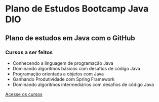 # Plano de Estudos Bootcamp Java DIO

## Plano de estudos em Java com o GitHub

### Cursos a ser feitos

- Conhecendo a linguagem de programação Java
- Dominando algoritmos básicos com desafios de código Java
- Programação orientada a objetos com Java
- Ganhando Produtividade com Spring Framework
- Dominando algoritmos intermediários com desafios de código Java

[Acesse os cursos](https://web.dio.me/track/potencia-tech-powered-ifood-java-beginners)
